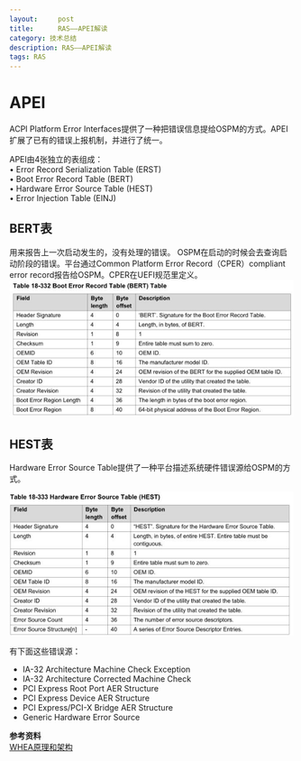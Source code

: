 ```yaml
---
layout:     post
title:      RAS——APEI解读
category: 技术总结
description: RAS——APEI解读
tags: RAS
---
```


# APEI
ACPI Platform Error Interfaces提供了一种把错误信息提给OSPM的方式。APEI扩展了已有的错误上报机制，并进行了统一。

APEI由4张独立的表组成：<br>
• Error Record Serialization Table (ERST)<br>
• Boot Error Record Table (BERT)<br>
• Hardware Error Source Table (HEST)<br>
• Error Injection Table (EINJ)

## BERT表
用来报告上一次启动发生的，没有处理的错误。
OSPM在启动的时候会去查询启动阶段的错误。平台通过Common Platform Error Record（CPER）compliant error record报告给OSPM。CPER在UEFI规范里定义。
![](images\2018-4-2-acpi-apei\1.jpg) <br>


## HEST表
 Hardware Error Source Table提供了一种平台描述系统硬件错误源给OSPM的方式。

![](images\2018-4-2-acpi-apei\2.jpg) <br>

有下面这些错误源：
- IA-32 Architecture Machine Check Exception
- IA-32 Architecture Corrected Machine Check
- PCI Express Root Port AER Structure
- PCI Express Device AER Structure
- PCI Express/PCI-X Bridge AER Structure
- Generic Hardware Error Source

**参考资料**<br>
[WHEA原理和架构](https://zhuanlan.zhihu.com/p/29344788)